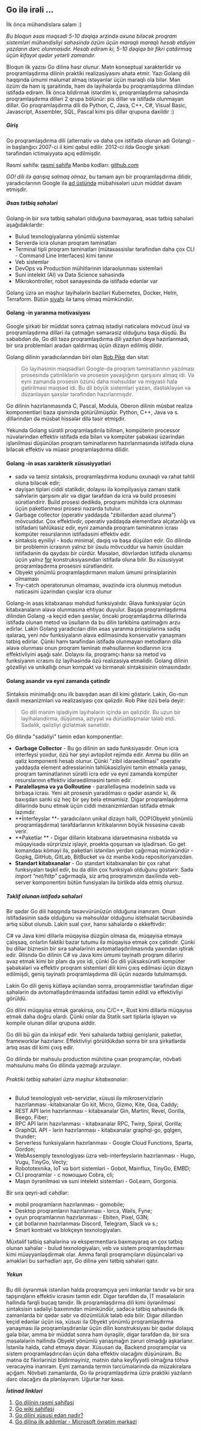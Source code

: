 ## Go ilə irəli ...

İlk öncə mühəndislərə salam :)

*Bu bloqun əsas məqsədi 5-10 dəqiqə ərzində oxuna biləcək proqram sistemləri mühəndisliyi sahəsində özüm üçün maraqlı maraqlı hesab etdiyim yazıların dərc olunmasıdır. Hesab edirəm ki, 5-10 dəqiqə bir fikri çatdırmaq üçün kifayət qədər yetərli zamandır.*

Bloqun ilk yazısı Go dilinə həsr olunur. Mətn konseptual xarakterlidir və proqramlaşdırma dilinin praktiki realizasiyasını əhatə etmir. Yazı Golang dili haqqında ümumi məlumat almaq istəyənlər üçün maraqlı ola bilər. Mən özüm də həm iş şəraitində, həm də layihələrdə bu proqramlaşdırma dilindən istifadə edirəm. İlk öncə bildirmək istərdim ki, proqramlaşdırma sahəsində proqramlaşdırma dilləri 2 qrupa bölünür: pis dillər və istifadə olunmayan dillər. Go proqramlaşdırma dili də Python, C, Java, C++, C#, Visual Basic, Javascript, Assembler, SQL, Pascal kimi pis dillər qrupuna daxildir :)


##### **Giriş**
Go proqramlaşdırma dili (alternativ və daha çox istifadə olunan adı Golang) - in başlanğıcı 2007-ci il kimi qəbul edilir. 2012-ci ildə Google şirkəti tərəfindən ictimaiyyətə açıq edilmişdir.

Rəsmi səhifə: [rəsmi səhifə](https://go.dev/)
Mənbə kodları: [github.com](https://github.com/golang/go)

*GO! dili ilə qarışıq salmaq olmaz*, bu tamam ayrı bir proqramlaşdırma dilidir, yaradıcılarının Google ilə [ad üstündə](https://github.com/golang/go/issues/9) mübahisələri uzun müddət davam etmişdir.

##### **Əsas tətbiq sahələri**
Golang-in bir sıra tətbiq sahələri olduğuna baxmayaraq, əsas tətbiq sahələri aşağıdakılardır:
- Bulud texnologiyalarına yönümlü sistemlər
- Serverdə icra olunan proqram təminatları
- Terminal tipli proqram təminatları (mütəxəssislər tərəfindən daha çox CLI - Command Line Interfaces) kimi tanınır
- Veb sistemlər
- DevOps və Production mühitlərinin idarəolunması sistemləri
- Suni intelekt (AI) və Data Science sahəsində 
- Mikrokontroller, robot sənayesində də istifadə edənlər var

Golang üzrə ən məşhur layihələrin bəziləri Kubernetes, Docker, Helm, Terraform. Bütün [siyahı](https://github.com/golang/go/wiki/Projects) ilə tanış olmaq mümkündür. 


#### **Golang -in yaranma motivasiyası**

Google şirkəti bir müddət sonra çatmaq istədiyi nəticələrə mövcud üsul və proqramlaşdırma dilləri ilə çatmağın səmərəsiz olduğunu başa düşdü. Bu səbəbdən də, Go dili təzə proqramlaşdırma dili yazılsın deyə hazırlanmadı, bir sıra problemləri aradan qaldırmaq üçün dizayn edilmiş dildir.

Golang dilinin yaradıcılarından biri olan [Rob Pike](https://evrone.com/rob-pike-interview) dən sitat:
> Go layihəsinin məqsədləri Google-da proqram təminatlarının yazılması prosesində çətinliklərin və prosesin yavaşlığının qarşısını almaq idi. Və eyni zamanda prosesin özünü daha məhsuldar və miqyaslı hala gətirilməsi məqsəd idi. Bu dil böyük sistemləri yazan, dəstəkləyən və düzənləyən şəxslər tərəfindən hazırlanmışdır.

Go dilinin hazırlanmasında C, Pascal, Modula, Oberon dilinin müsbət realizə komponentləri baza qismində götürülmüşdür. Python, C++, Java və s. dillərindən də müsbət hissələr dilə təsir etmişdir.

Yekunda Golang sürətli proqramlaşdırıla bilinən, kompüterin processor nüvələrindən effektiv istifadə edə bilən və kompüter şəbəkəsi üzərindən işlənilməsi düşünülən proqram təminatlarının hazırlanmasında istifadə oluna biləcək effektiv və müasir proqramlaşdırma dilidir.

#### Golang -in əsas xarakterik xüsusiyyətləri
   
- sadə və təmiz sintaksis, proqramlaşdırma kodunu oxunaqlı və rahat təhlil oluna biləcək edir;
- dəyişən tipləri ciddi statikdir, dolayısı ilə kompilyasiya zamanı statik səhvlərin qarşısını alır və digər tərəfdən də icra və build prosesini sürətləndirir. Build prosesi dedikdə, proqramı mühitdə icra olunması üçün paketlənməsi prosesi nəzərdə tutulur.
- Garbage collector (operativ yaddaşda "zibillərdən azad olunma") mövcuddur. Çox effektivdir, operativ yaddaşda elementlərə əlçatanlığı və istifadəni təhlükəsiz edir, eyni zamanda proqram təminatının icrası kompüter resurslarının istifadəsini effektiv edir.
- sintaksis eyniliyi - kodu minimal, dəqiq və başa düşülən edir. Go dilində bir problemin icrasının yalnız bir üsulu mövcuddur və həmin üsuldan istifadənin də qaydası bir cürdür. Məsələn, dövrlərdən istifadə olunamsı üçün yalnız [for](https://go.dev/tour/flowcontrol/1) konstruksiyasından istifadə oluna bilir. Bu xüsusiyyət proqramlaşdırma prosesini sürətləndirir.
- Obyekt yönümlü proqramlaşdırmanın məlum ümumi prinsiplərinin olmaması
- Try-catch operatorunun olmaması, əvəzində icra olunmuş metodun nəticəsini üzərindən çıxışlar icra olunur

Golang-in əsas kitabxanası məhdud funksiyalıdır. Əlavə funksiyalar üçün kitabxanaların əlavə olunmasına ehtiyac duyulur. Başqa proqramlaşdırma dilindən Golang -a keçid edən şəxslər, öncəki proqramlaşdırma dillərində istifadə olunan metod və üsulların da bu dilin tərkibinə qatılmağını arzu edirlər. Lakin Golang yaradıcıları dilin əsas yaranma prinsiplərinə sadiq qalaraq, yeni növ funksiyaların əlavə edilməsində  konservativ yanaşmanı tətbiq edirlər. Çünki hamı tərəfindən istifadə olunmayan metodların dilə əlavə olunması onun proqram təminatı məhsullarının kodlarının icra effektivliyini aşağı salır. Dolayısı ilə, proqramçı hansı sa metod və funksiyanın icrasını öz layihəsində özü realizasiya etməlidir. Golang dilinin gözəlliyi və unikallığı onun kompakt və birmənalı sintaksisinin olmasındadır.

#### Golang asandır və eyni zamanda çətindir

Sintaksis minimallığı onu ilk baxışdan asan dil kimi göstərir. Lakin, Go-nun daxili mexanizmləri və realizasiyası çox qəlizdir. Rob Pike özü belə deyir:
> Go dili mənim işlədiyim layihələrin içində ən qəlizidir. Bu uzun bir layihələndirmə, düşünmə, əziyyət və dürüstləşmələr tələb etdi. Sadəlik, qəlizliyi gizlətmək sənətidir. 

Go dilində "sadəliyi" təmin edən komponentlər:
- **Garbage Collector** - Bu go dilinin ən sadə funksiyasıdır. Onun icra interfeysi yoxdur, özü hər şeyi avtopilot rejimdə edir. Amma bu dilin ən qəliz komponenti hesab olunur. Çünki "zibil idarəedilməsi" operativ yaddaşda element adresslərinin təhlükəsizliyini təmin etməklə yanaşı, proqram təminatlarının sürətli icra edir və eyni zamanda kompüter resurslarının effektiv idarəedilməsini təmin edir.
- **Paralelləşmə və ya GoRoutine** - parallelləşmə modelinin sadə və birbaşa icrası. Yeni alt prosesin yaradılması o qədər asandır ki, ilk baxışdan sanki siz heç bir şey belə etməmisiz. Digər proqramlaşdırma dillərində bunu etmək üçün ciddi mexanizmlərdən istifadə etmək lazımdır.
- **İnterfeyslər **- yaradıcıların unikal dizayn həlli, OOP(Obyekt yönümlü proqramlaşdırma) tərəfdarlarının kritikalarının böyük hissəsinə cavab verir. 
- **Paketlər ** - Digər dillərin kitabxana idarəetməsinə nisbətdə və müqayisədə sürprizsiz işləyir, proektə qoşursan və işlədirsən. Go get komandası köməyi ilə, paketləri istənilən yerdən çağırmaq mümkündür - Gopkg, GitHub, GitLab, BitBucket və öz mənbə kodu repositoriyanızdan.
- **Standart kitabxanalar** - Go standart kitabxanaları bir çox rahat funksiyaları təşkil edir, bu da dilin çox funksiyalı olduğunu göstərir. Sadə *import "net/http"* çağırmaqla, siz artıq proqramınızın daxilində veb-server komponentini bütün funsiyaları ilə birlikdə əldə etmiş olursuz.

##### **Təklif olunan istifadə sahələri**
Bir qədər Go dili haqqında təsəvvürünüzün olduğuna inanıram. Onun istifadəsinin sadə olduğunu və məhsuldar olduğunu istehsalat təcrübəsində artıq sübut olunub. Lakin sual çıxır, hansı sahələrdə o ekkeftivdir:

C# və Java kimi dillərlə müqayisə düzgün olmasa da, müqayisə etməyə çalışsaq, onlarlın faktiki bazar tutumu ilə müqayisə etmək çox çətindir. Çünki bu dillər biznesin bir sıra sahələrinin avtomatlaşdırılmasında yaxından iştirak edir. Əlisndə Go dilinin C# və Java kimi ümumi təyinatlı proqram dillərini əvəz etmək kimi bir planı da yox idi, çünki Go dili yüksəksürətli kompüter şəbəkələri və effektiv proqram sistemləri dili kimi çıxış edilməsi üçün dizayn edilmişdi, geniş təyinatlı proqramlaşdırma dili üçün nəzərdə tutulmamışdı.

Lakin Go dili geniş kütləyə açılandan sonra, proqrammistlər tərəfindən digər sahələrin də avtomatlaşdırılmasında istifadəsi təmin edildi və effektivliyi görüldü.

Go dilini müqayisə etmək gərəkirsə, onu C/C++, Rust kimi dillərlə müqayisə etmək daha doğru olardı. Çünki onlar da Statik sərt tiplərlə işləyən və kompile olunan dillər qrupuna aiddir.

Go dili bü gün də inkişaf edir. Yeni sahələrdə tətbiqi genişlənir, paketlər, frameworklər hazırlanır. Effektivliyi görüldükdən sonra bir sıra şirkətlərdə artıq əsas dil kimi çıxış edir.

Go dilində bir məhsulu production mühitinə çıxan proqramçılar, növbəti məhsulunu məhs Go dilində yazmağı arzulayır.

###### Praktiki tətbiq sahələri üzrə məşhur kitabxanalar:

- Bulud texnologiyalı veb-servizlər, xüsusi ilə mikroservizlərin hazırlanması -kitabxanalar Go kit, Micro, Gizmo, Kite, Goa, Caddy;
- REST API lərin hazırlanması - kitabxanalar Gin, Martini, Revel, Gorilla, Beego, Fiber;
- RPC API lərin hazırlanması - kitabxanalar RPC, Twirp, Spiral, Gorilla;
- GraphQL API - lərin hazırlanması - kitabxanalar graphql-go, gqlgen, thunder;
- Serverless funksiyaların hazırlanması - Google Cloud Functions, Sparta, Gordon;
- WebAssemply texnologiyası üzrə veb-interfeyslərin hazırlanması - Hugo, Vugu, TinyGo, Vecty;
- Robototexnika, IoT və bort sistemləri - Gobot, Mainflux, TinyGo, EMBD;
- CLI proqramlar - с помощью Cobra, cli;
- Maşın öyrənilməsi və suni intelekt sistemləri - GoLearn, Gorgonia.

Bir sıra qeyri-adi cəhdlər:

- mobil proqramların hazırlanması - gomobile;
- Desktop proqramların hazırlanması -  lorca, Wails, Fyne;
- oyun proqramlarının hazırlanması - Ebiten, Pixel, G3N;
- çat botlarının hazırlanması Discord, Telegram, Slack və s.;
- Smart kontrakt və blokçeyn texnologiyaları.

Müxtəlif tətbiq sahələrinə və ekspermentlərə baxmayaraq ən çox tətbiq olunan sahələr - bulud texnologiyaları, veb və sistem proqramlaşdırması kimi müəyyənləşdirmək olar. Amma fərqli proqramçıların düşüncələri və əməkləri bu sərhədləri aşır, Go dilinə yeni tətbiq sahələri qatır.

##### **Yekun**
Bu dili öyrənmək istənilən halda proqramçıya yeni imkanlar tanıdır və bir sıra tapşırıqların effektiv icrasını təmin edir. Digər tərəfdən də, İT məsələlərin həllində fərqli bucaq tanıdır. İlk proqramlaşdırma dili kimi öyrənilməsi sintaksisin sadəliyi baxımından mümkündür, sadəcə tətbiq sahəsində ilk zamanlarda bir qədər səbr və dözümlülük tələb edə bilir. Digər dillərdən keçid edənlər üçün isə, xüsusi ilə Obyekt yönümlü proqramlaşdırma yanaşması ilə proqramlaşdıranlar üçün dilin konstruksiyası bir qədər dolaşıq gələ bilər, amma bir müddət sonra həm öyrəşilir, digər tərəfdən də, bir sıra məsələlərin həllində Obyekt yönümlü yanaşmağın zəruri olmadığı aşkarlanır. 
İstənilə halda, cəhd etməyə dəyər. Xüsusən də, Backend proqramçılar və sistem proqramlaşdırıcıları üçün daha effektiv olacağını düşünürəm.
Bu mətnə öz fikirlərinizi bildirməyiniz, mətnin daha keyfiyyətli olmağına töhvə verəcəyinə inanıram. Eyni zamanda termin tərcümələrində də müzakirələrə açığam.
Növbəti zamanlarda, Go ilə proqramlaşdırma üzrə praktiki yazıların dərc olacağını da planlayıram.
Uğurlar hər kəsə.

***İstinad linkləri***

1. [Go dilinin rəsmi səhifəsi](https://go.dev/)
2. [Go wiki səhifəsi](https://en.wikipedia.org/wiki/Go_(programming_language))
3. [Go dilini xüsusi edən nədir?](https://tproger.ru/translations/chto-delaet-go-takim-neobychnym/)
4. [Go dilinə ilk addımlar - Microsoft öyrətim mərkəzi](https://docs.microsoft.com/en-us/learn/modules/go-get-started/1-what-is-go?ns-enrollment-type=learningpath&ns-enrollment-id=learn.languages.go-first-steps)



